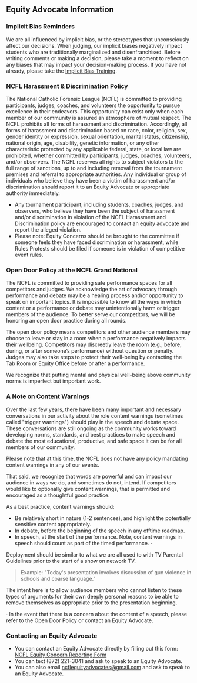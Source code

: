 ## Equity Advocate Information

### Implicit Bias Reminders

We are all influenced by implicit bias, or the stereotypes that unconsciously
affect our decisions. When judging, our implicit biases negatively impact
students who are traditionally marginalized and disenfranchised. Before writing
comments or making a decision, please take a moment to reflect on any biases
that may impact your decision-making process. If you have not already, please
take the [Implicit Bias Training](https://docs.google.com/forms/d/e/1FAIpQLSeOWgcJfxeOt_92jbEMf6NfkVSPcvU-DwT2Q3dsmhdb9ptB1g/viewform?usp=sf_link).

### NCFL Harassment & Discrimination Policy

The National Catholic Forensic League (NCFL) is committed to providing
participants, judges, coaches, and volunteers the opportunity to pursue
excellence in their endeavors. This opportunity can exist only when each member
of our community is assured an atmosphere of mutual respect. The NCFL prohibits
all forms of harassment and discrimination. Accordingly, all forms of
harassment and discrimination based on race, color, religion, sex, gender
identity or expression, sexual orientation, marital status, citizenship,
national origin, age, disability, genetic information, or any other
characteristic protected by any applicable federal, state, or local law are
prohibited, whether committed by participants, judges, coaches, volunteers,
and/or observers. The NCFL reserves all rights to subject violators to the full
range of sanctions, up to and including removal from the tournament premises
and referral to appropriate authorities. Any individual or group of individuals
who believe they have been a victim of harassment and/or discrimination should
report it to an Equity Advocate or appropriate authority immediately.

* Any tournament participant, including students, coaches, judges, and
observers, who believe they have been the subject of harassment and/or
discrimination in violation of the NCFL Harassment and Discrimination policy
are encouraged to contact an equity advocate and report the alleged violation.
* Please note: Equity Concerns should be brought to the committee if someone
feels they have faced discrimination or harassment, while Rules Protests should
be filed if someone is in violation of competitive event rules.

### Open Door Policy at the NCFL Grand National

The NCFL is committed to providing safe performance spaces for all competitors
and judges. We acknowledge the art of advocacy through performance and debate
may be a healing process and/or opportunity to speak on important topics. It is
impossible to know all the ways in which content or a performance or debate may
unintentionally harm or trigger members of the audience. To better serve our
competitors, we will be honoring an open door practice during all rounds.

The open door policy means competitors and other audience members may choose to
leave or stay in a room when a performance negatively impacts their wellbeing.
Competitors may discreetly leave the room (e.g., before, during, or after
someone’s performance) without question or penalty. Judges may also take steps
to protect their well-being by contacting the Tab Room or Equity Office before
or after a performance.

We recognize that putting mental and physical well-being above community norms
is imperfect but important work.

### A Note on Content Warnings

Over the last few years, there have been many important and necessary
conversations in our activity about the role content warnings (sometimes called
"trigger warnings") should play in the speech and debate space. These
conversations are still ongoing as the community works toward developing norms,
standards, and best practices to make speech and debate the most educational,
productive, and safe space it can be for all members of our community.

Please note that at this time, the NCFL does not have any policy mandating
content warnings in any of our events.

That said, we recognize that words are powerful and can impact our audience in
ways we do, and sometimes do not, intend. If competitors would like to
optionally give content warnings, that is permitted and encouraged as a
thoughtful good practice.

As a best practice, content warnings should:

* Be relatively short in nature (1-2 sentences), and highlight the
  potentially sensitive content appropriately. 
* In debate, before the beginning of the speech in any offtime roadmap. 
* In speech, at the start of the performance. Note, content warnings in
  speech should count as part of the timed performance. ·

Deployment should be similar to what we are all used to with TV Parental
Guidelines prior to the start of a show on network TV.

> Example: "Today's presentation involves discussion of gun violence in schools
> and coarse language." 

The intent here is to allow audience members who cannot listen to these types
of arguments for their own deeply personal reasons to be able to remove
themselves as appropriate prior to the presentation beginning.

· In the event that there is a concern about the content of a speech, please
refer to the Open Door Policy or contact an Equity Advocate.

### Contacting an Equity Advocate

* You can contact an Equity Advocate directly by filling out this form: [NCFL
  Equity Concern Reporting Form](https://docs.google.com/forms/d/e/1FAIpQLScQK8AJkpY17L9k4sInTWZq2NgoPSTnBl28T1fL7NymOAaTDg/viewform?usp=sf_link)
* You can text (872) 221-3041 and ask to speak to an Equity Advocate.
* You can also email [ncflequityadvocates@gmail.com](email) and ask to speak to
  an Equity Advocate.
